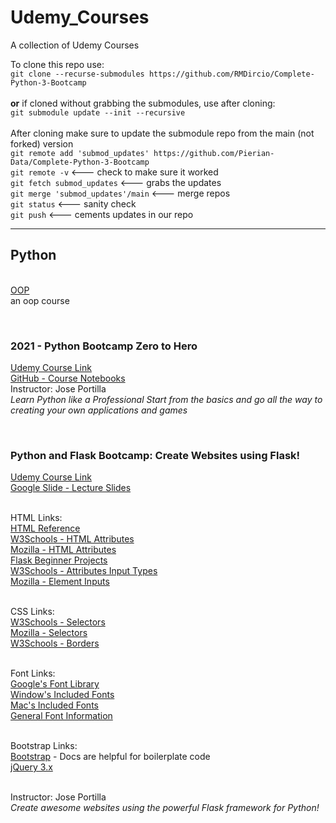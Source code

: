 # Udemy_Courses
A collection of Udemy Courses

To clone this repo use:<br> ```git clone --recurse-submodules https://github.com/RMDircio/Complete-Python-3-Bootcamp``` <br>
<br>**or** if cloned without grabbing the submodules, use after cloning:<br>
```git submodule update --init --recursive```<br>
<br> After cloning make sure to update the submodule repo from the main (not forked) version<br> ```git remote add 'submod_updates' https://github.com/Pierian-Data/Complete-Python-3-Bootcamp```<br>
```git remote -v```  <--- check to make sure it worked<br>
```git fetch submod_updates``` <--- grabs the updates<br>
```git merge 'submod_updates'/main``` <--- merge repos<br>
```git status``` <--- sanity check<br>
```git push``` <--- cements updates in our repo

<hr/>

## **Python**
<br>[OOP](https://github.com/RMDircio/Udemy_Courses/tree/main/Python) <br>
an oop course

<br>

### 2021 - Python Bootcamp Zero to Hero <br>
[Udemy Course Link](https://www.udemy.com/course/complete-python-bootcamp/) <br>
[GitHub - Course Notebooks](https://github.com/Pierian-Data/Complete-Python-3-Bootcamp)
<br>Instructor: Jose Portilla
<br>_Learn Python like a Professional Start from the basics and go all the way to creating your own applications and games_

<br>

### Python and Flask Bootcamp: Create Websites using Flask!
[Udemy Course Link](https://www.udemy.com/course/python-and-flask-bootcamp-create-websites-using-flask/)
<br> [Google Slide - Lecture Slides](https://drive.google.com/drive/folders/1Wqcoqc_FNchzgfJXhiNA-nqH0AzduMzg)

<br>HTML Links:
<br> [HTML Reference](https://developer.mozilla.org/en-US/docs/Web/HTML)
<br> [W3Schools - HTML Attributes]( http://www.w3schools.com/html/html_attributes.asp)
<br> [Mozilla - HTML Attributes](https://developer.mozilla.org/en-US/docs/Web/HTML/Attributes)
<br> [Flask Beginner Projects](https://www.pythonistaplanet.com/wp-content/uploads/2020/03/flask-projects.jpg)
<br> [W3Schools - Attributes Input Types](http://www.w3schools.com/TAGs/att_input_type.asp )
<br> [Mozilla - Element Inputs](https://developer.mozilla.org/en-US/docs/Web/HTML/Element/input)

<br> CSS Links:
<br> [W3Schools - Selectors](http://www.w3schools.com/cssref/css_selectors.asp)
<br> [Mozilla - Selectors](https://developer.mozilla.org/en-US/docs/Learn/CSS/Building_blocks/Selectors)
<br> [W3Schools - Borders](https://www.w3schools.com/css/css_border.asp)

<br> Font Links:
<br> [Google's Font Library](fonts.google.com)
<br> [Window's Included Fonts](https://en.wikipedia.org/wiki/List_of_typefaces_included_with_Microsoft_Windows)
<br> [Mac's Included Fonts](https://en.wikipedia.org/wiki/List_of_typefaces_included_with_macOSfon)
<br> [General Font Information](http://www.cssfontstack.com)

<br> Bootstrap Links:
<br> [Bootstrap](https://getbootstrap.com) - Docs are helpful for boilerplate code
<br> [jQuery 3.x](http://code.jquery.com)

<br>Instructor: Jose Portilla
<br>_Create awesome websites using the powerful Flask framework for Python!_